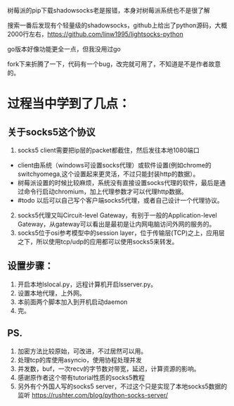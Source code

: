 树莓派的pip下载shadowsocks老是报错，本身对树莓派系统也不是很了解

搜索一番后发现有个轻量级的shadowsocks，github上给出了python源码，大概2000行左右，https://github.com/linw1995/lightsocks-python

go版本好像功能更全一点，但我没用过go

fork下来折腾了一下，代码有一个bug，改完就可用了，不知道是不是作者故意的。

# 过程当中学到了几点：
## 关于socks5这个协议
1. socks5 client需要把ip层的packet都截住，然后发往本地1080端口
  * client由系统（windows可设置socks代理）或软件设置(例如chrome的switchyomega,这个设置起来更灵活，不过只能封装http的数据）。
  * 树莓派设置的时候比较麻烦，系统没有直接设置socks代理的软件，最后是通过命令行启动chromium，加上代理参数才可以代理http数据。
  * #todo 以后可以自己写个客户端socks5代理，或者自己设计一个代理协议。
2. socks5代理又叫Circuit-level Gateway，有别于一般的Application-level Gateway，从gateway可以看出是最初是让内网电脑访问外网的服务的。
3. socks5位于osi参考模型中的session layer，位于传输层(TCP)之上，应用层之下，所以使用tcp/udp的应用都可以使用socks5来转发。

## 设置步骤：
1. 开启本地lslocal.py，远程计算机开启lsserver.py。
2. 设置本地代理，上外网。
3. 本前面两个脚本加入到开机启动daemon
4. 完。

## PS.
1. 加密方法比较原始，可改进，不过居然可以用。
2. 处理tcp的库使用asyncio，使用协程处理并发
3. 并发数，buf，一次recv的字节数对带宽，延迟，计算资源的影响。
4. 感谢原作者这个带有tutorial性质的socks5教程
5. 另外有个外国人写的socks5 server，不过这个只是实现了本地socks5数据的监听 https://rushter.com/blog/python-socks-server/
